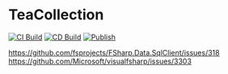 # TeaCollection
[![CI Build](https://github.com/projecteon/TheCollection-SAFE/actions/workflows/CI.yml/badge.svg)](https://github.com/projecteon/TheCollection-SAFE/actions/workflows/CI.yml)
[![CD Build](https://github.com/projecteon/TheCollection-SAFE/actions/workflows/CD.yml/badge.svg)](https://github.com/projecteon/TheCollection-SAFE/actions/workflows/CD.yml)
[![Publish](https://github.com/projecteon/TheCollection-SAFE/actions/workflows/Publish.yml/badge.svg)](https://github.com/projecteon/TheCollection-SAFE/actions/workflows/Publish.yml)


https://github.com/fsprojects/FSharp.Data.SqlClient/issues/318
https://github.com/Microsoft/visualfsharp/issues/3303


